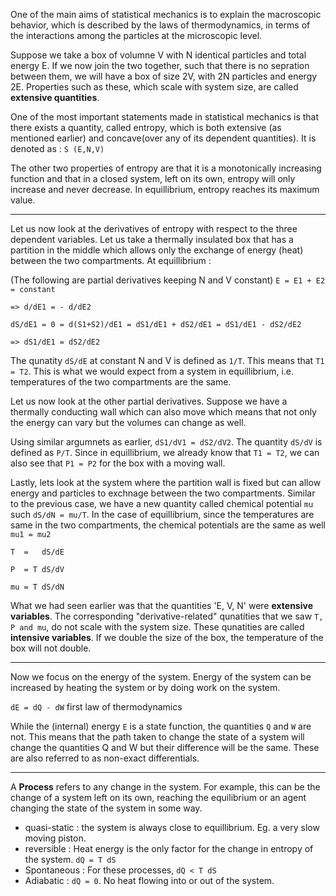 
One of the main aims of statistical mechanics is to explain the macroscopic behavior, which is described by the laws of 
thermodynamics, in terms of the interactions among the particles at the microscopic level. 

Suppose we take a box of volumne V with N identical particles and total energy E. If we now join the
two together, such that there is no sepration between them, we will have a box of size 2V, with 2N particles and energy 2E. 
Properties such as these, which scale with system size, are called **extensive quantities**.

One of the most important statements made in statistical mechanics is that there exists a quantity, called entropy, which is both extensive (as mentioned earlier) and concave(over any of its dependent quantities). It is denoted as :
`S (E,N,V)`

The other two properties of entropy are that it is a monotonically increasing function and that in a closed system, left on its own, entropy will only increase and never decrease. In equillibrium, entropy reaches its maximum value.

---

Let us now look at the derivatives of entropy with respect to the three dependent variables. Let us take a thermally insulated box that has a partition in the middle which allows only the exchange of energy (heat) between the two compartments. At equillibrium : 

(The following are partial derivatives keeping N and V constant)
`E = E1 + E2 = constant`

`=> d/dE1 = - d/dE2`

`dS/dE1 = 0 = d(S1+S2)/dE1 = dS1/dE1 + dS2/dE1 = dS1/dE1 - dS2/dE2`

`=> dS1/dE1 = dS2/dE2`

The qunatity `dS/dE` at constant N and V is defined as `1/T`. This means that `T1 = T2`. This is what we would expect from a system in equillibrium, i.e. temperatures of the two compartments are the same.

Let us now look at the other partial derivatives.  Suppose we have a thermally conducting wall which can also move which means that not only the energy can vary but the volumes can change as well. 

Using similar argumnets as earlier, `dS1/dV1 = dS2/dV2`. The quantity `dS/dV` is defined as `P/T`. Since in equillibrium, we already know that `T1 = T2`, we can also see that `P1 = P2` for the box with a moving wall.

Lastly, lets look at the system where the partition wall is fixed but can allow energy and particles to exchnage between the two compartments. Similar to the previous case, we have a new quantity called chemical potential `mu` such `dS/dN = mu/T`. In the case of equillibrium, since the temperatures are same in the two compartments, the chemical potentials are the same as well `mu1 = mu2`

`T  =   dS/dE`

`P  = T dS/dV`

`mu = T dS/dN`



What we had seen earlier was that the quantities 'E, V, N' were **extensive variables**. The corresponding "derivative-related" qunatities that we saw `T, P and mu`, do not scale with the system size. These qunatities are called **intensive variables**. If we double the size of the box, the temperature of the box will not double.

---

Now we focus on the energy of the system. Energy of the system can be increased by heating the system or by doing work on the system. 

`dE = dQ - dW` first law of thermodynamics

While the (internal) energy `E` is a state function, the quantities `Q` and `W` are not. This means that the path taken to change the state of a system will change the quantities Q and W but their difference will be the same. These are also referred to as non-exact differentials.  

---

A **Process** refers to any change in the system. For example, this can be the change of a system left on its own, reaching the equilibrium or an agent changing the state of the system in some way. 

- quasi-static : the system is always close to equillibrium. Eg. a very slow moving piston.
- reversible : Heat energy is the only factor for the change in entropy of the system. `dQ = T dS`
- Spontaneous : For these processes, `dQ < T dS`
- Adiabatic : `dQ = 0`. No heat flowing into or out of the system.

